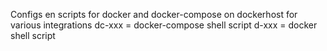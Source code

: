 Configs en scripts for docker and docker-compose on dockerhost for various integrations
 dc-xxx = docker-compose shell script
 d-xxx = docker shell script
